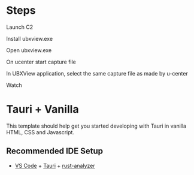 # Steps

Launch C2

Install ubxview.exe

Open ubxview.exe

On ucenter start capture file

In UBXView application, select the same capture file as made by u-center

Watch

# Tauri + Vanilla

This template should help get you started developing with Tauri in vanilla HTML, CSS and Javascript.

## Recommended IDE Setup

- [VS Code](https://code.visualstudio.com/) + [Tauri](https://marketplace.visualstudio.com/items?itemName=tauri-apps.tauri-vscode) + [rust-analyzer](https://marketplace.visualstudio.com/items?itemName=rust-lang.rust-analyzer)
